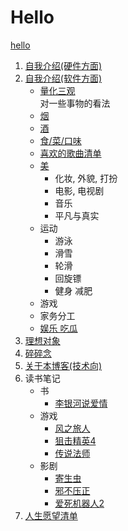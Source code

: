 # Hello  
[hello](/hello.md)
1. [自我介绍(硬件方面)](/blog/profile_hardware.md)
2. [自我介绍(软件方面)](/blog/profile_software.md)  
    - [量化三观](/blog/view/view.md)  
    对一些事物的看法
    - [烟](/blog/view/cigar.md)
    - [酒](/blog/view/alcohol.md)
    - [食/菜/口味](/blog/view/food.md)
    - [喜欢的歌曲清单](/blog/view/songs.md)
    - [美](/blog/view/aesthetics.md)
      * 化妆, 外貌, 打扮
      * 电影, 电视剧
      * 音乐
      * 平凡与真实
    - 运动
      * 游泳
      * 滑雪
      * 轮滑
      * 回旋镖
      * 健身 减肥
    - 游戏
    - 家务分工
    - [娱乐 吃瓜](/blog/view/entertainment.md)
3. [理想对象](/blog/my_dream.md)
4. [碎碎念](/blog/twitter.md)
5. [关于本博客(技术向)](/blog/about.md)
6. 读书笔记
   - 书
        - [李银河说爱情](/blog/readingNotes/book/LiYinheTalksAboutLove.md)
   - 游戏
        - [风之旅人](/blog/readingNotes/game/Journey.md)
        - [狙击精英4](/blog/readingNotes/game/SniperElite4.md)
        - [传说法师](/blog/readingNotes/game/WizardOfLegend.md)
   - 影剧
        - [寄生虫](/blog/readingNotes/movie/Parasite.md)
        - [邪不压正](/blog/readingNotes/movie/HiddenMan.md)
        - [爱死机器人2](/blog/readingNotes/movie/LoveDeathAndRobotsSeason2.md)
8. [人生愿望清单](/blog/bucketList.md)
